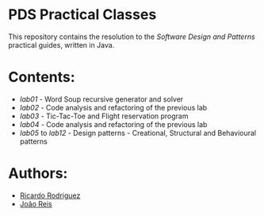 # PDS Practical Classes

This repository contains the resolution to the *Software Design and Patterns* practical guides, written in Java.

# Contents:

- *lab01* - Word Soup recursive generator and solver
- *lab02* - Code analysis and refactoring of the previous lab
- *lab03* - Tic-Tac-Toe and Flight reservation program
- *lab04* - Code analysis and refactoring of the previous lab
- *lab05* to *lab12* - Design patterns - Creational, Structural and Behavioural patterns

# Authors:

- [Ricardo Rodriguez](https://github.com/ricardombrodriguez)
- [João Reis](https://github.com/joaoreis16)
